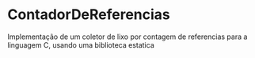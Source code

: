 # ContadorDeReferencias
Implementação de um coletor de lixo por contagem de referencias para a linguagem C, usando uma biblioteca estatica
